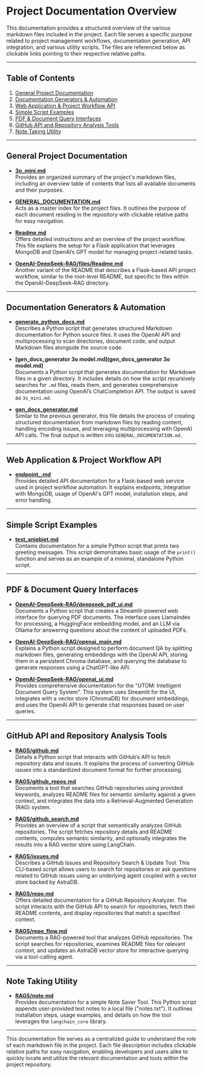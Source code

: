 # Project Documentation Overview

This documentation provides a structured overview of the various markdown files included in the project. Each file serves a specific purpose related to project management workflows, documentation generation, API integration, and various utility scripts. The files are referenced below as clickable links pointing to their respective relative paths.

---

## Table of Contents

1. [General Project Documentation](#general-project-documentation)
2. [Documentation Generators & Automation](#documentation-generators--automation)
3. [Web Application & Project Workflow API](#web-application--project-workflow-api)
4. [Simple Script Examples](#simple-script-examples)
5. [PDF & Document Query Interfaces](#pdf--document-query-interfaces)
6. [GitHub API and Repository Analysis Tools](#github-api-and-repository-analysis-tools)
7. [Note Taking Utility](#note-taking-utility)

---

## General Project Documentation

- **[3o_mini.md](3o_mini.md)**  
  Provides an organized summary of the project's markdown files, including an overview table of contents that lists all available documents and their purposes.

- **[GENERAL_DOCUMENTATION.md](GENERAL_DOCUMENTATION.md)**  
  Acts as a master index for the project files. It outlines the purpose of each document residing in the repository with clickable relative paths for easy navigation.

- **[Readme.md](Readme.md)**  
  Offers detailed instructions and an overview of the project workflow. This file explains the setup for a Flask application that leverages MongoDB and OpenAI’s GPT model for managing project-related tasks.

- **[OpenAI-DeepSeek-RAG/files/Readme.md](OpenAI-DeepSeek-RAG/files/Readme.md)**  
  Another variant of the README that describes a Flask-based API project workflow, similar to the root-level README, but specific to files within the OpenAI-DeepSeek-RAG directory.

---

## Documentation Generators & Automation

- **[generate_python_docs.md](generate_python_docs.md)**  
  Describes a Python script that generates structured Markdown documentation for Python source files. It uses the OpenAI API and multiprocessing to scan directories, document code, and output Markdown files alongside the source code.

- **[gen_docs_generator 3o model.md](gen_docs_generator 3o model.md)**  
  Documents a Python script that generates documentation for Markdown files in a given directory. It includes details on how the script recursively searches for `.md` files, reads them, and generates comprehensive documentation using OpenAI’s ChatCompletion API. The output is saved as `3o_mini.md`.

- **[gen_docs_generator.md](gen_docs_generator.md)**  
  Similar to the previous generator, this file details the process of creating structured documentation from markdown files by reading content, handling encoding issues, and leveraging multiprocessing with OpenAI API calls. The final output is written into `GENERAL_DOCUMENTATION.md`.

---

## Web Application & Project Workflow API

- **[endpoint_.md](endpoint_.md)**  
  Provides detailed API documentation for a Flask-based web service used in project workflow automation. It explains endpoints, integration with MongoDB, usage of OpenAI's GPT model, installation steps, and error handling.

---

## Simple Script Examples

- **[test_aniebiet.md](test_aniebiet.md)**  
  Contains documentation for a simple Python script that prints two greeting messages. This script demonstrates basic usage of the `print()` function and serves as an example of a minimal, standalone Python script.

---

## PDF & Document Query Interfaces

- **[OpenAI-DeepSeek-RAG/deepseek_pdf_ui.md](OpenAI-DeepSeek-RAG/deepseek_pdf_ui.md)**  
  Documents a Python script that creates a Streamlit-powered web interface for querying PDF documents. The interface uses LlamaIndex for processing, a HuggingFace embedding model, and an LLM via Ollama for answering questions about the content of uploaded PDFs.

- **[OpenAI-DeepSeek-RAG/openai_main.md](OpenAI-DeepSeek-RAG/openai_main.md)**  
  Explains a Python script designed to perform document QA by splitting markdown files, generating embeddings with the OpenAI API, storing them in a persistent Chroma database, and querying the database to generate responses using a ChatGPT-like API.

- **[OpenAI-DeepSeek-RAG/openai_ui.md](OpenAI-DeepSeek-RAG/openai_ui.md)**  
  Provides comprehensive documentation for the "UTOM: Intelligent Document Query System". This system uses Streamlit for the UI, integrates with a vector store (ChromaDB) for document embeddings, and uses the OpenAI API to generate chat responses based on user queries.

---

## GitHub API and Repository Analysis Tools

- **[RAGS/github.md](RAGS/github.md)**  
  Details a Python script that interacts with GitHub’s API to fetch repository data and issues. It explains the process of converting GitHub issues into a standardized document format for further processing.

- **[RAGS/github_repos.md](RAGS/github_repos.md)**  
  Documents a tool that searches GitHub repositories using provided keywords, analyzes README files for semantic similarity against a given context, and integrates the data into a Retrieval-Augmented Generation (RAG) system.

- **[RAGS/github_search.md](RAGS/github_search.md)**  
  Provides an overview of a script that semantically analyzes GitHub repositories. The script fetches repository details and README contents, computes semantic similarity, and optionally integrates the results into a RAG vector store using LangChain.

- **[RAGS/issues.md](RAGS/issues.md)**  
  Describes a GitHub Issues and Repository Search & Update Tool. This CLI-based script allows users to search for repositories or ask questions related to GitHub issues using an underlying agent coupled with a vector store backed by AstraDB.

- **[RAGS/repo.md](RAGS/repo.md)**  
  Offers detailed documentation for a GitHub Repository Analyzer. The script interacts with the GitHub API to search for repositories, fetch their README contents, and display repositories that match a specified context.

- **[RAGS/repo_flow.md](RAGS/repo_flow.md)**  
  Documents a RAG-powered tool that analyzes GitHub repositories. The script searches for repositories, examines README files for relevant context, and updates an AstraDB vector store for interactive querying via a tool-calling agent.

---

## Note Taking Utility

- **[RAGS/note.md](RAGS/note.md)**  
  Provides documentation for a simple Note Saver Tool. This Python script appends user-provided text notes to a local file ("notes.txt"). It outlines installation steps, usage examples, and details on how the tool leverages the `langchain_core` library.

---

This documentation file serves as a centralized guide to understand the role of each markdown file in the project. Each file description includes clickable relative paths for easy navigation, enabling developers and users alike to quickly locate and utilize the relevant documentation and tools within the project repository.